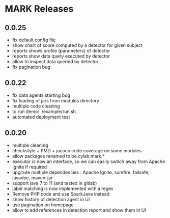 # MARK Releases

## 0.0.25

* fix default config file
* show chart of score computed by a detector for given subject
* reports shows profile (parameters) of detector
* reports show data query executed by detector
* allow to inspect data queried by detector
* fix pagination bug

## 0.0.22

* fix data agents starting bug
* fix loading of jars from modules directory
* multiple code cleaning
* to run demo: ./example/run.sh
* automated deployment test


## 0.0.20

* multiple cleaning
* checkstyle + PMD + jacoco code coverage on some modules
* allow packages renamed to be.cylab.mark.*
* executor is now an interface, so we can easily swtich away from Apache Ignite if required
* upgrade multiple dependencies : Apache Ignite, surefire, failsafe, javadoc, maven-jar
* support java 7 to 11 (and tested in gitlab)
* label matching is now implemented with a regex
* Remove PHP code and use SparkJava instead
* show history of detection agent in UI
* use pagination on homepage
* allow to add references in detection report and show them in UI
